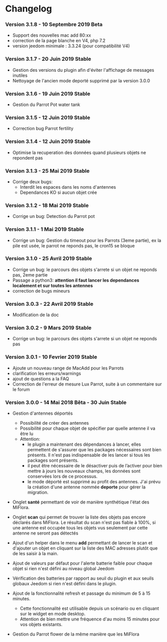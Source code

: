 # Changelog
### Version 3.1.8 - 10 Septembre 2019 Beta
*  Support des nouvelles mac add 80:xx
*  correction de la page blanche en V4, php 7.2
*  version jeedom minimale : 3.3.24 (pour compatibilité V4)

### Version 3.1.7 - 20 Juin 2019 Stable
*  Gestion des versions du plugin afin d'éviter l'affichage de messages inutiles
*  Nettoyage de l'ancien mode deporté supprimé par la version 3.0.0

### Version 3.1.6 - 19 Juin 2019 Stable
*  Gestion du Parrot Pot water tank

### Version 3.1.5 - 12 Juin 2019 Stable
*  Correction bug Parrot fertility

### Version 3.1.4 - 12 Juin 2019 Stable
*  Optimise la recuperation des données quand plusieurs objets ne repondent pas

### Version 3.1.3 - 25 Mai 2019 Stable
*  Corrige deux bugs: 
    - Interdit les espaces dans les noms d'antennes
    - Dependances KO si aucun objet crée

### Version 3.1.2 - 18 Mai 2019 Stable
*  Corrige un bug: Detection du Parrot pot

### Version 3.1.1 - 1 Mai 2019 Stable
*  Corrige un bug: Gestion du timeout pour les Parrots (3eme partie), ex la pile est usée, le parrot ne reponds pas, le cron15 se bloque

### Version 3.1.0 - 25 Avril 2019 Stable
* Corrige un bug: le parcours des objets s'arrete si un objet ne reponds pas, 2eme partie
* Passage a python3: **attention il faut lancer les dependances localement et sur toutes les antennes**
* correction de bugs mineurs

### Version 3.0.3 - 22 Avril 2019 Stable
* Modification de la doc

### Version 3.0.2 - 9 Mars 2019 Stable
* Corrige un bug: le parcours des objets s'arrete si un objet ne reponds pas

### Version 3.0.1 - 10 Fevrier 2019 Stable
* Ajoute un nouveau range de MacAdd pour les Parrots
* clarification les erreurs/warnings
* ajout de questions a la FAQ
* Correction de l'erreur de mesure Lux Parrot, suite à un commentaire sur le forum

### Version 3.0.0 - 14 Mai 2018 Bêta - 30 Juin Stable
* Gestion d'antennes déportés
   - Possibilité de créer des antennes
   - Possibilité pour chaque objet de spécifier par quelle antenne il va être lu
   -  Attention:
        - le plugin a maintenant des dépendances à lancer, elles permettent de s'assurer que les packages nécessaires sont bien présents. Il n'est pas indispensable de les lancer si tous les packages sont présents.
        - il peut être nécessaire de le désactiver puis de l’activer pour bien mettre à jours les nouveaux champs, les données sont conservées lors de ce processus.
        - le mode déporté est supprimé au profit des antennes. J'ai prévu la création d'une antenne nommée **deporte** pour gérer la migration.
* Onglet **santé** permettant de voir de manière synthétique l'état des MiFlora.
* Onglet **scan** qui permet de trouver la liste des objets pas encore déclarés dans MiFlora. Le résultat du scan n'est pas fiable à 100%, si une antenne est occupée tous les objets vus seulement par cette antenne ne seront pas détectés
* Ajout d'un helper dans le menu **add** permettant de lancer le scan et d'ajouter un objet en cliquant sur la liste des MAC adresses plutôt que de les saisir à la main. 
* Ajout de valeurs par défaut pour l'alerte batterie faible pour chaque objet si rien n'est défini au niveau global Jeedom
* Vérification des batteries par rapport au seuil du plugin et aux seuils globaux Jeedom si rien n'est défini dans le plugin.
* Ajout de la fonctionnalité refresh et passage du minimum de 5 à 15 minutes.
    - Cette fonctionnalité est utilisable depuis un scénario ou en cliquant sur le widget en mode desktop.
    - Attention de bien mettre une fréquence d'au moins 15 minutes pour vos objets existants.

* Gestion du Parrot flower de la même manière que les MiFlora
